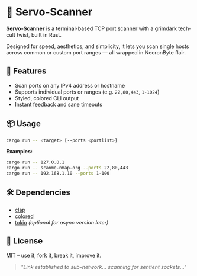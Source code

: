 # 🧠 Servo-Scanner

**Servo-Scanner** is a terminal-based TCP port scanner with a grimdark tech-cult twist, built in Rust.

Designed for speed, aesthetics, and simplicity, it lets you scan single hosts across common or custom port ranges — all wrapped in NecronByte flair.

## 🚀 Features

- Scan ports on any IPv4 address or hostname
- Supports individual ports or ranges (e.g. `22,80,443`, `1-1024`)
- Styled, colored CLI output
- Instant feedback and sane timeouts

## 📦 Usage

```bash
cargo run -- <target> [--ports <portlist>]
```

**Examples:**

```bash
cargo run -- 127.0.0.1
cargo run -- scanme.nmap.org --ports 22,80,443
cargo run -- 192.168.1.10 --ports 1-100
```

## 🛠 Dependencies

- [clap](https://crates.io/crates/clap)
- [colored](https://crates.io/crates/colored)
- [tokio](https://crates.io/crates/tokio) *(optional for async version later)*

## 📜 License

MIT – use it, fork it, break it, improve it.

> _"Link established to sub-network... scanning for sentient sockets..."_